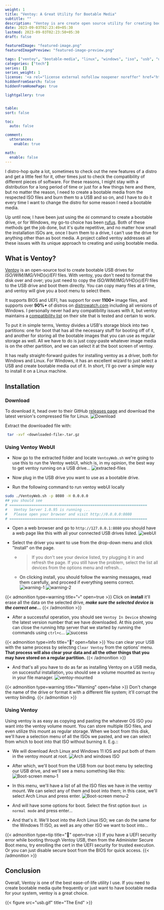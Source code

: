 ```yaml
---
weight: 1
title: "Ventoy: A Great Utility for Bootable Media"
subtitle: ""
description: "Ventoy is are create open source utility for creating bootable media. It has some additional benefits over traditional methods, In this post we are going to get overview of it."
date: 2023-09-03T02:23:49+05:30
lastmod: 2023-09-03T02:23:50+05:30
draft: false

featuredImage: "featured-image.png"
featuredImagePreview: "featured-image-preview.png"

tags: ["ventoy", "bootable-media", "linux", "windows", "iso", "usb", "utility"]
categories: ["tech"]
series: []
series_weight: 1
license: '<a rel="license external nofollow noopener noreffer" href="https://creativecommons.org/licenses/by-nc/4.0/" target="_blank">CC BY-NC 4.0</a>'
hiddenFromSearch: false
hiddenFromHomePage: true

lightgallery: true


table:
sort: false

toc:
  auto: false

comment:
  utterances:
    enable: true

math:
  enable: false
---
```


I distro-hop quite a lot, sometimes to check out the new features of a distro and get a little feel for it, other times just to check the compatibility of different pieces of software. For these reasons, I might stay with a distribution for a long period of time or just for a few things here and there, but no matter the reason, I need to create a bootable media from the respected ISO files and burn them to a USB and so on, and I have to do it every time I want to change the distro for some reason I need a bootable media.

Up until now, I have been just using the `dd` command to create a bootable drive, or for Windows, my go-to choice has been [rufus](https://rufus.ie/). Both of these methods get the job done, but it's quite repetitive, and no matter how small the installation ISOs are, once I burn them to a drive, I can't use the drive for anything other than as boot media. A project called ventoy addresses all these issues with its unique approach to creating and using bootable media.

## What is Ventoy?

[Ventoy](https://www.ventoy.net) is an open-source tool to create bootable USB drives for *ISO/WIM/IMG/VHD(x)/EFI* files. With ventoy, you don't need to format the disk over and over; you just need to copy the *ISO/WIM/IMG/VHD(x)/EFI* files to the USB drive and boot them directly. You can copy many files at a time, and ventoy will give you a boot menu to select them.

It supports BIOS and UEFI, has support for over **1100+** image files, and supports over **90%+** of distros on [distrowatch.com](https://distrowatch.com) including all versions of Windows. I personally never had any compatibility issues with it, but ventoy maintains a [compatibility list](https://www.ventoy.net/en/isolist.html) on their site that is tested and certain to work.

To put it in simple terms, Ventoy divides a USB's storage block into two partitions: one for boot that has all the necessary stuff for booting off of it, and another for storing all the bootable images that you can use as regular storage as well. All we have to do is just copy-paste whatever image media is on the other partition, and we can select it at the boot screen of ventoy.

It has really straight-forward guides for installing ventoy as a driver, both for Windows and Linux. For Windows, it has an excellent wizard to just select a USB and create bootable media out of it. In short, I'll go over a simple way to install it on a Linux machine.

## Installation

### Download

To download it, head over to their GitHub [releases page](https://github.com/ventoy/Ventoy/releases) and download the latest version's compressed file for Linux.
![Download](1_download_ventoy.png)

Extract the downloaded file with:

```bash
 tar -xvf <downloaded-file>.tar.gz
```

### Using Ventoy WebUI

- Now go to the extracted folder and locate `VentoyWeb.sh` we're going to use this to run the Ventoy webUI, which is, in my opinion, the best way to get ventoy running on a USB drive...
![extracted-files](2_extracted.png)

- Now plug in the USB drive you want to use as a bootable drive.

- Run the following command to run ventoy webUI locally

```bash
sudo ./VentoyWeb.sh -p 8080 -H 0.0.0.0
## you should see
# ===============================================================
#   Ventoy Server 1.0.95 is running ...
#   Please open your browser and visit http://0.0.0.0:8080
# ===============================================================
```

- Open a web browser and go to `http://127.0.0.1:8080` you should have a web page like this with all your connected USB drives listed.
![webUI](3_webUI.png)

- Select the driver you want to use from the drop-down menu and click "Install" on the page.
  - > If you don't see your device listed, try plugging it in and refresh the page. If you still have the problem, select the list all devices from the options menu and refresh...
  - On clicking install, you should follow the warning messages, read them carefully, and proceed if everything seems correct.
![warning-1](4_warning_1.png) ![warning-2](4_warning_2.png)

{{< admonition type=warning title="💀" open=true >}}
Click on **install** it'll erase all the data on the selected drive, ***make sure the selected device is the correct one...***
{{< /admonition >}}

- After a successful operation, you should see `Ventoy In Device` showing the latest version number that we have downloaded. At this point, you can close the running http server that we started by running the commands using `ctrl+c`...
![success](5_success.png)

{{< admonition type=info title="📝" open=false >}}
You can clear your USB with the same process by selecting `Clear Ventoy` from the options' menu. **That process will also clear your data and all the other things that you may have stored on a regular partition.**
{{< /admonition >}}

- And that's all you have to do as far as installing Ventoy on a USB media, on successful installation, you should see a volume mounted as `Ventoy` in your file manager.
![ventoy-mounted](6_ventoy-ounted.png)

{{< admonition type=warning title="Warning" open=false >}}
Don't change the name of the drive or format it with a different file system; it'll corrupt the ventoy binding.
{{< /admonition >}}

### Using Ventoy

Using ventoy is as easy as copying and pasting the whatever OS ISO you want into the ventoy volume mount. You can store multiple ISO files, and even utilize this mount as regular storage. When we boot from this disk, we'll have a selection menu of all the ISOs we pasted, and we can select from which to boot into that ISO without burning it. E.g.::

- We will download Arch Linux and Windows 11 IOS and put both of them in the ventoy mount at root.
![Arch and windows ISO](7_different-iso.png)

- After which, we'll boot from the USB from our boot menu by selecting our USB drive, and we'll see a menu something like this:
![Boot-screen menu-1](8_bootscreen-1.png)

- In this menu, we'll have a list of all the ISO files we have in the ventoy mount. We can select any of them and boot into them; in this case, we'll select Arch Linux and press enter.
![Boot-screen menu-2](9_bootscreen-2.png)

- And will have some options for boot. Select the first option `Boot in normal mode` and press enter...

- And that's it. We'll boot into the Arch Linux ISO; we can do the same for the Windows 11 ISO, as well as any other ISO we want to boot into...

{{< admonition type=tip title="🚧" open=true >}}
If you have a UEFI security error while booting through Ventoy USB, then from the Administer Secure Boot menu, try enrolling the cert in the UEFI security for trusted execution. Or you can just disable secure boot from the BIOS for quick access.
{{< /admonition >}}

## Conclusion

Overall, Ventoy is one of the best ease-of-life utility I use. If you need to create bootable media quite frequently or just want to have bootable media for your system, ventoy is a great choice.

{{< figure src="usb.gif" title="The End" >}}
